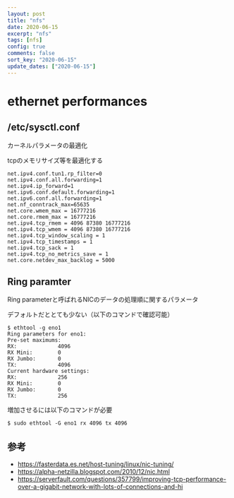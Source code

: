 ```yaml
---
layout: post
title: "nfs"
date: 2020-06-15
excerpt: "nfs"
tags: [nfs]
config: true
comments: false
sort_key: "2020-06-15"
update_dates: ["2020-06-15"]
---
```


# ethernet performances

## /etc/sysctl.conf
カーネルパラメータの最適化  


tcpのメモリサイズ等を最適化する  

```console
net.ipv4.conf.tun1.rp_filter=0
net.ipv4.conf.all.forwarding=1
net.ipv4.ip_forward=1
net.ipv6.conf.default.forwarding=1
net.ipv6.conf.all.forwarding=1
net.nf_conntrack_max=65635
net.core.wmem_max = 16777216
net.core.rmem_max = 16777216
net.ipv4.tcp_rmem = 4096 87380 16777216
net.ipv4.tcp_wmem = 4096 87380 16777216
net.ipv4.tcp_window_scaling = 1
net.ipv4.tcp_timestamps = 1
net.ipv4.tcp_sack = 1
net.ipv4.tcp_no_metrics_save = 1
net.core.netdev_max_backlog = 5000
```

## Ring paramter
Ring parameterと呼ばれるNICのデータの処理順に関するパラメータ  

デフォルトだととても少ない（以下のコマンドで確認可能）  

```console
$ ethtool -g eno1
Ring parameters for eno1:
Pre-set maximums:
RX:             4096
RX Mini:        0
RX Jumbo:       0
TX:             4096
Current hardware settings:
RX:             256
RX Mini:        0
RX Jumbo:       0
TX:             256
```

増加させるには以下のコマンドが必要

```console
$ sudo ethtool -G eno1 rx 4096 tx 4096
```
 
## 参考
 - https://fasterdata.es.net/host-tuning/linux/nic-tuning/
 - https://alpha-netzilla.blogspot.com/2010/12/nic.html
 - https://serverfault.com/questions/357799/improving-tcp-performance-over-a-gigabit-network-with-lots-of-connections-and-hi
